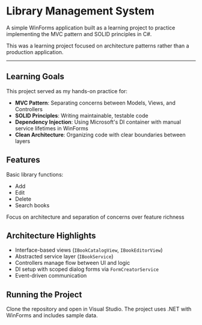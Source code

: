 # Library Management System

A simple WinForms application built as a learning project to practice implementing the MVC pattern and SOLID principles in C#.

This was a learning project focused on architecture patterns rather than a production application.

---

## Learning Goals

This project served as my hands-on practice for:

- **MVC Pattern**: Separating concerns between Models, Views, and Controllers  
- **SOLID Principles**: Writing maintainable, testable code  
- **Dependency Injection**: Using Microsoft's DI container with manual service lifetimes in WinForms  
- **Clean Architecture**: Organizing code with clear boundaries between layers  


## Features

Basic library functions:
- Add
- Edit
- Delete
- Search books  

Focus on architecture and separation of concerns over feature richness  


## Architecture Highlights

- Interface-based views (`IBookCatalogView`, `IBookEditorView`)  
- Abstracted service layer (`IBookService`)  
- Controllers manage flow between UI and logic  
- DI setup with scoped dialog forms via `FormCreatorService`
- Event-driven communication  


## Running the Project

Clone the repository and open in Visual Studio. The project uses .NET with WinForms and includes sample data.